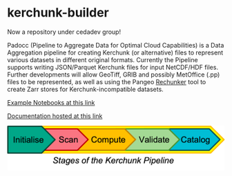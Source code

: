 # kerchunk-builder

Now a repository under cedadev group!

Padocc (Pipeline to Aggregate Data for Optimal Cloud Capabilities) is a Data Aggregation pipeline for creating Kerchunk (or alternative) files to represent various datasets in different original formats.
Currently the Pipeline supports writing JSON/Parquet Kerchunk files for input NetCDF/HDF files. Further developments will allow GeoTiff, GRIB and possibly MetOffice (.pp) files to be represented, as well as using the Pangeo [Rechunker](https://rechunker.readthedocs.io/en/latest/) tool to create Zarr stores for Kerchunk-incompatible datasets.

[Example Notebooks at this link](https://mybinder.org/v2/gh/cedadev/kerchunk-builder.git/main?filepath=showcase/notebooks)

[Documentation hosted at this link](https://cedadev.github.io/kerchunk-builder/)

![Kerchunk Pipeline](docs/source/_images/pipeline.png)